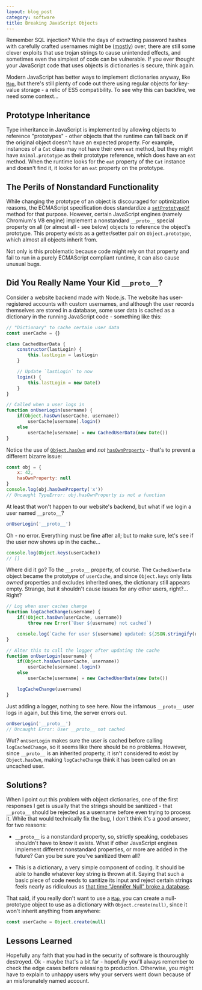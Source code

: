 ```yaml
---
layout: blog_post
category: software
title: Breaking JavaScript Objects
---
```


Remember SQL injection? While the days of extracting password hashes with carefully crafted usernames might be ([mostly](https://cve.mitre.org/cgi-bin/cvename.cgi?name=CVE-2023-48788)) over, there are still some clever exploits that use trojan strings to cause unintended effects, and sometimes even the simplest of code can be vulnerable. If you ever thought your JavaScript code that uses objects is dictionaries is secure, think again.

Modern JavaScript has better ways to implement dictionaries anyway, like [`Map`](https://developer.mozilla.org/en-US/docs/Web/JavaScript/Reference/Global_Objects/Map), but there's still plenty of code out there using regular objects for key-value storage - a relic of ES5 compatibility. To see why this can backfire, we need some context...

## Prototype Inheritance

Type inheritance in JavaScript is implemented by allowing objects to reference "prototypes" - other objects that the runtime can fall back on if the original object doesn't have an expected property. For example, instances of a `Cat` class may not have their own `eat` method, but they might have `Animal.prototype` as their prototype reference, which does have an `eat` method. When the runtime looks for the `eat` property of the `Cat` instance and doesn't find it, it looks for an `eat` property on the prototype.

## The Perils of Nonstandard Functionality

While changing the prototype of an object is discouraged for optimization reasons, the ECMAScript specification does standardize a [`setPrototypeOf`](https://developer.mozilla.org/en-US/docs/Web/JavaScript/Reference/Global_Objects/Object/setPrototypeOf) method for that purpose. However, certain JavaScript engines (namely Chromium's V8 engine) implement a nonstandard `__proto__` special property on all (or almost all - see below) objects to reference the object's prototype. This property exists as a getter/setter pair on `Object.prototype`, which almost all objects inherit from.

Not only is this problematic because code might rely on that property and fail to run in a purely ECMAScript compliant runtime, it can also cause unusual bugs.

## Did You Really Name Your Kid `__proto__`?

Consider a website backend made with Node.js. The website has user-registered accounts with custom usernames, and although the user records themselves are stored in a database, some user data is cached as a dictionary in the running JavaScript code - something like this:

```js
// "Dictionary" to cache certain user data
const userCache = {}

class CachedUserData {
    constructor(lastLogin) {
        this.lastLogin = lastLogin
    }

    // Update `lastLogin` to now
    login() {
        this.lastLogin = new Date()
    }
}

// Called when a user logs in
function onUserLogin(username) {
    if(Object.hasOwn(userCache, username))
        userCache[username].login()
    else
        userCache[username] = new CachedUserData(new Date())
}
```

Notice the use of [`Object.hasOwn`](https://developer.mozilla.org/en-US/docs/Web/JavaScript/Reference/Global_Objects/Object/hasOwn) and *not* [`hasOwnProperty`](https://developer.mozilla.org/en-US/docs/Web/JavaScript/Reference/Global_Objects/Object/hasOwnProperty) - that's to prevent a different bizarre issue:

```js
const obj = {
    x: 42,
    hasOwnProperty: null
}
console.log(obj.hasOwnProperty('x'))
// Uncaught TypeError: obj.hasOwnProperty is not a function
```

At least that won't happen to our website's backend, but what if we login a user named `__proto__`?

```js
onUserLogin('__proto__')
```

Oh - no error. Everything must be fine after all; but to make sure, let's see if the user now shows up in the cache...

```js
console.log(Object.keys(userCache))
// []
```

Where did it go? To the `__proto__` property, of course. The `CachedUserData` object became the prototype of `userCache`, and since `Object.keys` only lists *owned* properties and excludes inherited ones, the dictionary still appears empty. Strange, but it shouldn't cause issues for any other users, right?... Right?

```js
// Log when user caches change
function logCacheChange(username) {
    if(!Object.hasOwn(userCache, username))
        throw new Error(`User ${username} not cached`)

    console.log(`Cache for user ${username} updated: ${JSON.stringify(userCache[username])}`)
}

// Alter this to call the logger after updating the cache
function onUserLogin(username) {
    if(Object.hasOwn(userCache, username))
        userCache[username].login()
    else
        userCache[username] = new CachedUserData(new Date())

    logCacheChange(username)
}
```

Just adding a logger, nothing to see here. Now the infamous `__proto__` user logs in again, but this time, the server errors out.

```js
onUserLogin('__proto__')
// Uncaught Error: User __proto__ not cached
```

Wut? `onUserLogin` makes sure the user is cached before calling `logCachedChange`, so it seems like there should be no problems. However, since `__proto__` is an inherited property, it isn't considered to exist by `Object.hasOwn`, making `logCacheChange` think it has been called on an uncached user.

## Solutions?

When I point out this problem with object dictionaries, one of the first responses I get is usually that the strings should be sanitized - that `__proto__` should be rejected as a username before even trying to process it. While that would technically fix the bug, I don't think it's a good answer, for two reasons:

* `__proto__` is a nonstandard property, so, strictly speaking, codebases shouldn't have to know it exists. What if other JavaScript engines implement different nonstandard properties, or more are added in the future? Can you be sure you've sanitized them all?

* This is a dictionary, a very simple component of coding. It should be able to handle whatever key string is thrown at it. Saying that such a basic piece of code needs to sanitize its input and reject certain strings feels nearly as ridiculous as [that time "Jennifer Null" broke a database](https://www.bbc.com/future/article/20160325-the-names-that-break-computer-systems).

That said, if you really don't want to use a [`Map`](https://developer.mozilla.org/en-US/docs/Web/JavaScript/Reference/Global_Objects/Map), you can create a null-prototype object to use as a dictionary with `Object.create(null)`, since it won't inherit anything from anywhere:

```js
const userCache = Object.create(null)
```

## Lessons Learned

Hopefully any faith that you had in the security of software is thouroughly destroyed. Ok - maybe that's a bit far - hopefully you'll always remember to check the edge cases before releasing to production. Otherwise, you might have to explain to unhappy users why your servers went down because of an misforunately named account.